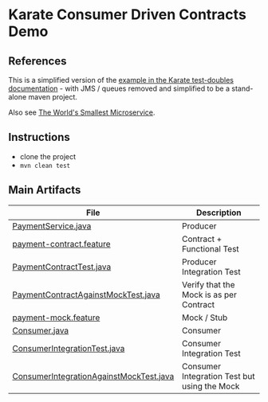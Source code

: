 # Karate Consumer Driven Contracts Demo

## References
This is a simplified version of the [example in the Karate test-doubles documentation](https://github.com/intuit/karate/tree/master/karate-netty#consumer-provider-example) - with JMS / queues removed and simplified to be a stand-alone maven project.

Also see [The World's Smallest Microservice](https://www.linkedin.com/pulse/worlds-smallest-micro-service-peter-thomas/).

## Instructions
* clone the project
* `mvn clean test`

## Main Artifacts
| File | Description |
| ---- | ----------- |
| [PaymentService.java](payment-producer/src/main/java/payment/producer/PaymentService.java) | Producer |
| [payment-contract.feature](payment-producer/src/test/java/payment/producer/contract/payment-contract.feature) | Contract + Functional Test |
| [PaymentContractTest.java](payment-producer/src/test/java/payment/producer/contract/PaymentContractTest.java) | Producer Integration Test |
| [PaymentContractAgainstMockTest.java](payment-producer/src/test/java/payment/producer/mock/PaymentContractAgainstMockTest.java) | Verify that the Mock is as per Contract |
| [payment-mock.feature](payment-producer/src/test/java/payment/producer/mock/payment-mock.feature) | Mock / Stub |
| [Consumer.java](payment-consumer/src/main/java/payment/consumer/Consumer.java) | Consumer |
| [ConsumerIntegrationTest.java](payment-consumer/src/test/java/payment/consumer/ConsumerIntegrationTest.java) | Consumer Integration Test |
| [ConsumerIntegrationAgainstMockTest.java](payment-consumer/src/test/java/payment/consumer/ConsumerIntegrationAgainstMockTest.java) | Consumer Integration Test but using the Mock |

